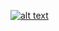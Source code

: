 [![alt text]([http://url/to/img.png](https://github.com/alexpeaceca/testing_patterns/blob/main/testrail_csv/screenshot.png))](https://github.com/alexpeaceca/testing_patterns/blob/main/testrail_csv/screenshot.png)
